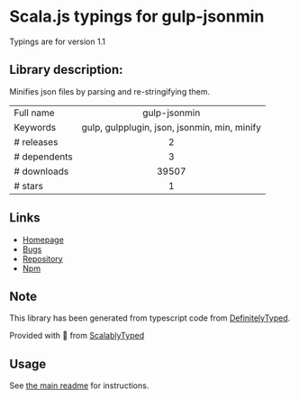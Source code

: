 
# Scala.js typings for gulp-jsonmin

Typings are for version 1.1

## Library description:
Minifies json files by parsing and re-stringifying them.

|                    |                 |
| ------------------ | :-------------: |
| Full name          | gulp-jsonmin |
| Keywords           | gulp, gulpplugin, json, jsonmin, min, minify |
| # releases         | 2 |
| # dependents       | 3 |
| # downloads        | 39507 |
| # stars            | 1 |

## Links
- [Homepage](https://github.com/englercj/gulp-jsonmin)
- [Bugs](https://github.com/englercj/gulp-jsonmin/issues)
- [Repository](https://github.com/englercj/gulp-jsonmin)
- [Npm](https://www.npmjs.com/package/gulp-jsonmin)
    


## Note
This library has been generated from typescript code from [DefinitelyTyped](https://definitelytyped.org).

Provided with :purple_heart: from [ScalablyTyped](https://github.com/oyvindberg/ScalablyTyped)

## Usage
See [the main readme](../../readme.md) for instructions.


